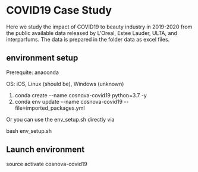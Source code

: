# COVID19 Case Study

Here we study the impact of COVID19 to beauty industry in 2019-2020 from the public available data released by L'Oreal, 
Estee Lauder, ULTA, and interparfums. The data is prepared in the folder data as excel files.

## environment setup

Prerequite: anaconda 

OS: iOS, Linux (should be), Windows (unknown)

1. conda create --name cosnova-covid19 python=3.7 -y
2. conda env update --name cosnova-covid19 --file=imported_packages.yml

Or you can use the env_setup.sh directly via

bash env_setup.sh

## Launch environment

source activate cosnova-covid19